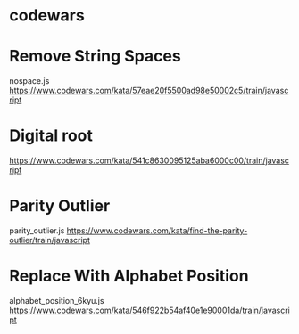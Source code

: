 # codewars
# Remove String Spaces 
nospace.js
https://www.codewars.com/kata/57eae20f5500ad98e50002c5/train/javascript

# Digital root
https://www.codewars.com/kata/541c8630095125aba6000c00/train/javascript

# Parity Outlier
parity_outlier.js https://www.codewars.com/kata/find-the-parity-outlier/train/javascript

# Replace With Alphabet Position
alphabet_position_6kyu.js  https://www.codewars.com/kata/546f922b54af40e1e90001da/train/javascript 